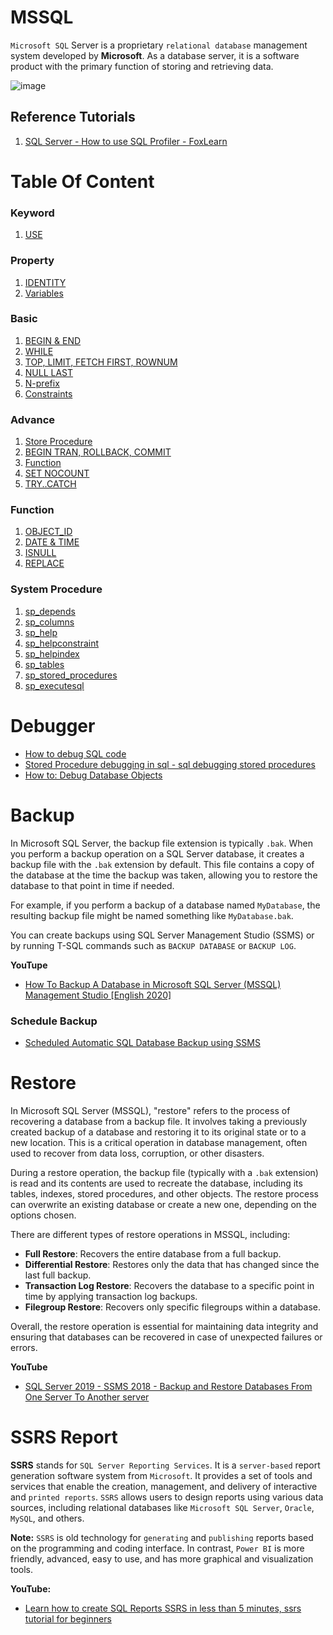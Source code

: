 # MSSQL
`Microsoft SQL` Server is a proprietary `relational database` management system developed by **Microsoft**. As a database server, it is a software product with the primary function of storing and retrieving data.

![image](https://github.com/Antony-M1/mssql/assets/96291963/ddf095cd-1e1c-4fbd-a22e-1177d02953d2)

## Reference Tutorials
1. [SQL Server - How to use SQL Profiler - FoxLearn](https://www.youtube.com/watch?v=mkGoK8X0X3o)

# Table Of Content
### Keyword
1. [USE](./keyword/use.md)


### Property
1. [IDENTITY](./property/identity.md)
2. [Variables](./property/variables.md)


### Basic
1. [BEGIN & END](./basic/begin-end.md)
2. [WHILE](basic/while.md)
3. [TOP, LIMIT, FETCH FIRST, ROWNUM](basic/TOP-LIMIT-FETCH_FIRST-ROWNUM.md)
4. [NULL LAST](basic/null-last.md)
5. [N-prefix](basic/N-prefix.md)
6. [Constraints](basic/constraints.md)


### Advance
1. [Store Procedure](./advance/store_procedure.md)
2. [BEGIN TRAN, ROLLBACK, COMMIT](./advance/advancebegin-tran-rollback-commit.md)
3. [Function](advance/function.md)
4. [SET NOCOUNT](advance/SET-NOCOUNT.md)
5. [TRY..CATCH](advance/TRY-CATCH.md)

### Function
1. [OBJECT_ID](/function/OBJECT_ID.md)
2. [DATE & TIME](function/date-and-time.md)
3. [ISNULL](function/isnull.md)
4. [REPLACE](function/replace.md)

### System Procedure
1. [sp_depends](procedure/sp_depends.md)
2. [sp_columns](procedure/sp_columns.md)
3. [sp_help](procedure/sp_help.md)
4. [sp_helpconstraint](procedure/sp_helpconstraint.md)
5. [sp_helpindex](procedure/sp_helpindex.md)
6. [sp_tables](procedure/sp_tables.md)
7. [sp_stored_procedures](procedure/sp_stored_procedures.md)
8. [sp_executesql](procedure/sp_executesql.md)

# Debugger
* [How to debug SQL code](https://www.youtube.com/watch?v=wng_eetygXM)
* [Stored Procedure debugging in sql - sql debugging stored procedures](https://www.youtube.com/watch?v=BDswTNxnFAA)
* [How to: Debug Database Objects](https://learn.microsoft.com/en-us/sql/ssdt/how-to-debug-database-objects?view=sql-server-ver16)

# Backup
In Microsoft SQL Server, the backup file extension is typically `.bak`. When you perform a backup operation on a SQL Server database, it creates a backup file with the `.bak` extension by default. This file contains a copy of the database at the time the backup was taken, allowing you to restore the database to that point in time if needed.

For example, if you perform a backup of a database named `MyDatabase`, the resulting backup file might be named something like `MyDatabase.bak`.

You can create backups using SQL Server Management Studio (SSMS) or by running T-SQL commands such as `BACKUP DATABASE` or `BACKUP LOG`.

**YouTupe**
* [How To Backup A Database in Microsoft SQL Server (MSSQL) Management Studio [English 2020]](https://www.youtube.com/watch?v=S6uo4_f0Gvw)

### Schedule Backup
* [Scheduled Automatic SQL Database Backup using SSMS](https://www.youtube.com/watch?v=D0zuWkBdedI)

# Restore
In Microsoft SQL Server (MSSQL), "restore" refers to the process of recovering a database from a backup file. It involves taking a previously created backup of a database and restoring it to its original state or to a new location. This is a critical operation in database management, often used to recover from data loss, corruption, or other disasters.

During a restore operation, the backup file (typically with a `.bak` extension) is read and its contents are used to recreate the database, including its tables, indexes, stored procedures, and other objects. The restore process can overwrite an existing database or create a new one, depending on the options chosen.

There are different types of restore operations in MSSQL, including:
- **Full Restore**: Recovers the entire database from a full backup.
- **Differential Restore**: Restores only the data that has changed since the last full backup.
- **Transaction Log Restore**: Recovers the database to a specific point in time by applying transaction log backups.
- **Filegroup Restore**: Recovers only specific filegroups within a database.

Overall, the restore operation is essential for maintaining data integrity and ensuring that databases can be recovered in case of unexpected failures or errors.

**YouTube**
* [SQL Server 2019 - SSMS 2018 - Backup and Restore Databases From One Server To Another server](https://www.youtube.com/watch?v=B9-bpeNZnVs)

# SSRS Report

**SSRS** stands for `SQL Server Reporting Services`. It is a `server-based` report generation software system from `Microsoft`. It provides a set of tools and services that enable the creation, management, and delivery of interactive and `printed reports`. `SSRS` allows users to design reports using various data sources, including relational databases like `Microsoft SQL Server`, `Oracle`, `MySQL`, and others.

**Note:** `SSRS` is old technology for `generating` and `publishing` reports based on the programming and coding interface. In contrast, `Power BI` is more friendly, advanced, easy to use, and has more graphical and visualization tools.

**YouTube:**
* [Learn how to create SQL Reports SSRS in less than 5 minutes, ssrs tutorial for beginners](https://www.youtube.com/watch?v=Zfc6jExS4Gk)
